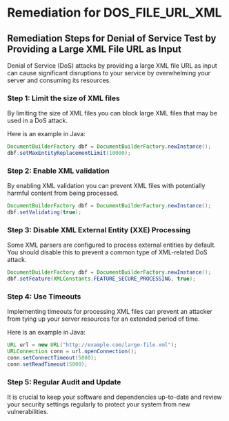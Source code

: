 # Remediation for DOS_FILE_URL_XML

## Remediation Steps for Denial of Service Test by Providing a Large XML File URL as Input

Denial of Service (DoS) attacks by providing a large XML file URL as input can cause significant disruptions to your service by overwhelming your server and consuming its resources.

### Step 1: Limit the size of XML files

By limiting the size of XML files you can block large XML files that may be used in a DoS attack.

Here is an example in Java:
```java
DocumentBuilderFactory dbf = DocumentBuilderFactory.newInstance();
dbf.setMaxEntityReplacementLimit(10000);
```

### Step 2: Enable XML validation

By enabling XML validation you can prevent XML files with potentially harmful content from being processed.

```java
DocumentBuilderFactory dbf = DocumentBuilderFactory.newInstance();
dbf.setValidating(true);
```

### Step 3: Disable XML External Entity (XXE) Processing

Some XML parsers are configured to process external entities by default. You should disable this to prevent a common type of XML-related DoS attack.

```java
DocumentBuilderFactory dbf = DocumentBuilderFactory.newInstance();
dbf.setFeature(XMLConstants.FEATURE_SECURE_PROCESSING, true);
```

### Step 4: Use Timeouts 

Implementing timeouts for processing XML files can prevent an attacker from tying up your server resources for an extended period of time.

Here is an example in Java:
```java
URL url = new URL("http://example.com/large-file.xml");
URLConnection conn = url.openConnection();
conn.setConnectTimeout(5000);
conn.setReadTimeout(5000);
```

### Step 5: Regular Audit and Update

It is crucial to keep your software and dependencies up-to-date and review your security settings regularly to protect your system from new vulnerabilities.